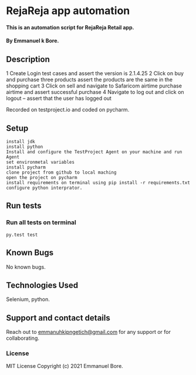# RejaReja app automation
#### This is an automation script for RejaReja Retail app. 
#### By Emmanuel k Bore.
## Description
1 Create Login test cases and assert the version is 2.1.4.25
2 Click on buy and purchase three products assert the products are the same in the shopping cart
3 Click on sell and navigate to Safaricom airtime purchase airtime and assert successful purchase
4 Navigate to log out and click on logout – assert that the user has logged out

Recorded on testproject.io and coded on pycharm.

## Setup

```
install jdk
install python
Install and configure the TestProject Agent on your machine and run Agent
set environmetal variables
install pycharm
clone project from github to local maching
open the project on pycharm
install requirements on terminal using pip install -r requirements.txt
configure python interprator.
```

## Run tests
### Run all tests on terminal

```
py.test test
```
## Known Bugs
No known bugs.
## Technologies Used
Selenium, python.
## Support and contact details
Reach out to emmanuhkipngetich@gmail.com for any support or for collaborating.
### License
MIT License
Copyright (c) 2021 Emmanuel Bore.
  
